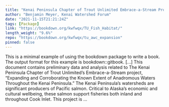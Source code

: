 ```yaml
---
title: "Kenai Peninsula Chapter of Trout Unlimited Embrace-a-Stream Project: Expanding and Corroborating the Known Extent of Anadromous Waters Throughout the Kenai Peninsula"
author: "Benjamin Meyer, Kenai Watershed Forum"
date: "2021-11-15T21:21:24Z"
tags: [Package]
link: "https://bookdown.org/kwfwqx/TU_Fish_Habitat/"
length_weight: "9.6%"
repo: "https://bookdown.org/kwfwqx/tu_awc_expansion"
pinned: false
---
```


This is a minimal example of using the bookdown package to write a book. The output format for this example is bookdown::gitbook. [...] This document contains preliminary data and analysis related to The Kenai Peninsula Chapter of Trout Unlimited’s Embrace-a-Stream project, “Expanding and Corroborating the Known Extent of Anadromous Waters Throughout the Kenai Peninsula.” The Kenai Peninsula’s watersheds are significant producers of Pacific salmon. Critical to Alaska’s economic and cultural wellbeing, these salmon support fisheries both inland and throughout Cook Inlet. This project is ...
